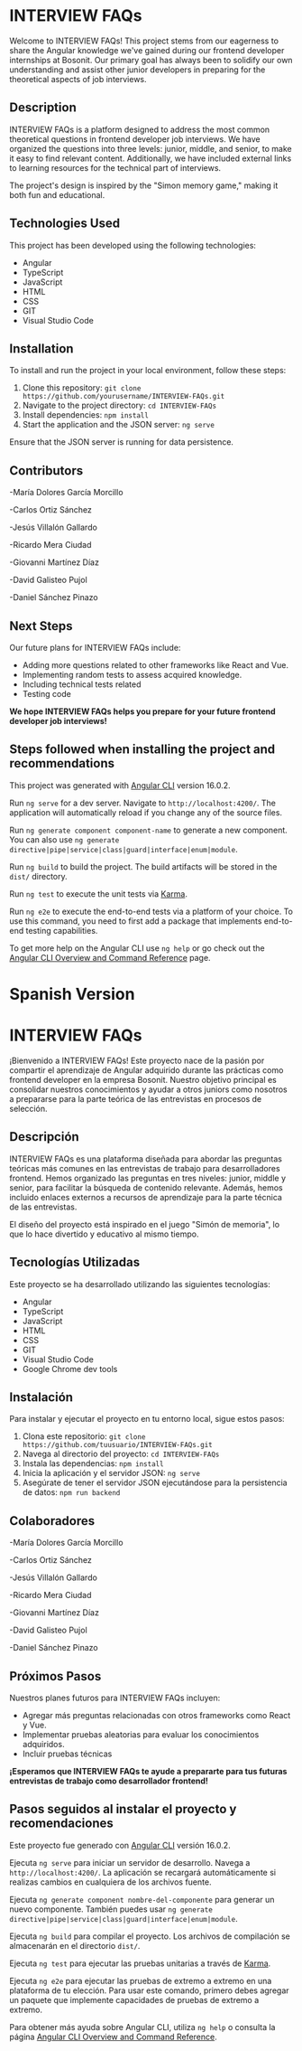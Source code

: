# INTERVIEW FAQs

Welcome to INTERVIEW FAQs! This project stems from our eagerness to share the Angular knowledge we've gained during our frontend developer internships at Bosonit. Our primary goal has always been to solidify our own understanding and assist other junior developers in preparing for the theoretical aspects of job interviews.

## Description

INTERVIEW FAQs is a platform designed to address the most common theoretical questions in frontend developer job interviews. We have organized the questions into three levels: junior, middle, and senior, to make it easy to find relevant content. Additionally, we have included external links to learning resources for the technical part of interviews.

The project's design is inspired by the "Simon memory game," making it both fun and educational.

## Technologies Used

This project has been developed using the following technologies:

- Angular
- TypeScript
- JavaScript
- HTML
- CSS
- GIT
- Visual Studio Code

## Installation

To install and run the project in your local environment, follow these steps:

1. Clone this repository: `git clone https://github.com/yourusername/INTERVIEW-FAQs.git`
2. Navigate to the project directory: `cd INTERVIEW-FAQs`
3. Install dependencies: `npm install`
4. Start the application and the JSON server: `ng serve`

Ensure that the JSON server is running for data persistence.

## Contributors

-María Dolores García Morcillo

-Carlos Ortiz Sánchez

-Jesús Villalón Gallardo

-Ricardo Mera Ciudad

-Giovanni Martínez Díaz

-David Galisteo Pujol

-Daniel Sánchez Pinazo

## Next Steps

Our future plans for INTERVIEW FAQs include:

- Adding more questions related to other frameworks like React and Vue.
- Implementing random tests to assess acquired knowledge.
- Including technical tests related
- Testing code 


**We hope INTERVIEW FAQs helps you prepare for your future frontend developer job interviews!**

## Steps followed when installing the project and recommendations 

This project was generated with [Angular CLI](https://github.com/angular/angular-cli) version 16.0.2.

Run `ng serve` for a dev server. Navigate to `http://localhost:4200/`. The application will automatically reload if you change any of the source files.

Run `ng generate component component-name` to generate a new component. You can also use `ng generate directive|pipe|service|class|guard|interface|enum|module`.

Run `ng build` to build the project. The build artifacts will be stored in the `dist/` directory.

Run `ng test` to execute the unit tests via [Karma](https://karma-runner.github.io).

Run `ng e2e` to execute the end-to-end tests via a platform of your choice. To use this command, you need to first add a package that implements end-to-end testing capabilities.

To get more help on the Angular CLI use `ng help` or go check out the [Angular CLI Overview and Command Reference](https://angular.io/cli) page.

# Spanish Version

# INTERVIEW FAQs

¡Bienvenido a INTERVIEW FAQs! Este proyecto nace de la pasión por compartir el aprendizaje de Angular adquirido durante las prácticas como frontend developer en la empresa Bosonit. Nuestro objetivo principal es consolidar nuestros conocimientos y ayudar a otros juniors como nosotros a prepararse para la parte teórica de las entrevistas en procesos de selección.

## Descripción

INTERVIEW FAQs es una plataforma diseñada para abordar las preguntas teóricas más comunes en las entrevistas de trabajo para desarrolladores frontend. Hemos organizado las preguntas en tres niveles: junior, middle y senior, para facilitar la búsqueda de contenido relevante. Además, hemos incluido enlaces externos a recursos de aprendizaje para la parte técnica de las entrevistas.

El diseño del proyecto está inspirado en el juego "Simón de memoria", lo que lo hace divertido y educativo al mismo tiempo.

## Tecnologías Utilizadas

Este proyecto se ha desarrollado utilizando las siguientes tecnologías:

- Angular
- TypeScript
- JavaScript
- HTML
- CSS
- GIT
- Visual Studio Code
- Google Chrome dev tools

## Instalación

Para instalar y ejecutar el proyecto en tu entorno local, sigue estos pasos:

1. Clona este repositorio: `git clone https://github.com/tuusuario/INTERVIEW-FAQs.git`
2. Navega al directorio del proyecto: `cd INTERVIEW-FAQs`
3. Instala las dependencias: `npm install`
4. Inicia la aplicación y el servidor JSON: `ng serve`
5. Asegúrate de tener el servidor JSON ejecutándose para la persistencia de datos: `npm run backend`

## Colaboradores

-María Dolores García Morcillo

-Carlos Ortiz Sánchez

-Jesús Villalón Gallardo

-Ricardo Mera Ciudad

-Giovanni Martínez Díaz

-David Galisteo Pujol

-Daniel Sánchez Pinazo

## Próximos Pasos

Nuestros planes futuros para INTERVIEW FAQs incluyen:

- Agregar más preguntas relacionadas con otros frameworks como React y Vue.
- Implementar pruebas aleatorias para evaluar los conocimientos adquiridos.
- Incluir pruebas técnicas

**¡Esperamos que INTERVIEW FAQs te ayude a prepararte para tus futuras entrevistas de trabajo como desarrollador frontend!**

## Pasos seguidos al instalar el proyecto y recomendaciones

Este proyecto fue generado con [Angular CLI](https://github.com/angular/angular-cli) versión 16.0.2.

Ejecuta `ng serve` para iniciar un servidor de desarrollo. Navega a `http://localhost:4200/`. La aplicación se recargará automáticamente si realizas cambios en cualquiera de los archivos fuente.

Ejecuta `ng generate component nombre-del-componente` para generar un nuevo componente. También puedes usar `ng generate directive|pipe|service|class|guard|interface|enum|module`.

Ejecuta `ng build` para compilar el proyecto. Los archivos de compilación se almacenarán en el directorio `dist/`.

Ejecuta `ng test` para ejecutar las pruebas unitarias a través de [Karma](https://karma-runner.github.io).

Ejecuta `ng e2e` para ejecutar las pruebas de extremo a extremo en una plataforma de tu elección. Para usar este comando, primero debes agregar un paquete que implemente capacidades de pruebas de extremo a extremo.

Para obtener más ayuda sobre Angular CLI, utiliza `ng help` o consulta la página [Angular CLI Overview and Command Reference](https://angular.io/cli).